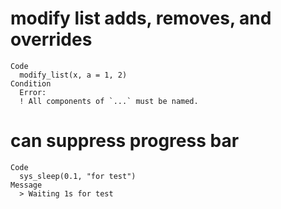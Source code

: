 # modify list adds, removes, and overrides

    Code
      modify_list(x, a = 1, 2)
    Condition
      Error:
      ! All components of `...` must be named.

# can suppress progress bar

    Code
      sys_sleep(0.1, "for test")
    Message
      > Waiting 1s for test

